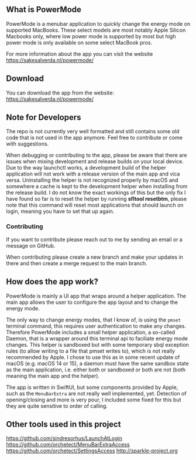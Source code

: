 ## What is PowerMode
PowerMode is a menubar application to quickly change the energy mode on supported MacBooks. These select models are most notably Apple Silicon Macbooks only, where low power mode is supported by most but high power mode is only available on some select MacBook pros.

For more information about the app you can visit the website <https://sakesalverda.nl/powermode/>

## Download
You can download the app from the website: <https://sakesalverda.nl/powermode/>

## Note for Developers
The repo is not currently very well formatted and still contains some old code that is not used in the app anymore. Feel free to contribute or come with suggestions.

When debugging or contributing to the app, please be aware that there are issues when mixing development and release builds on your local device. Due to the way launchctl works, a development build of the helper application will not work with a release version of the main app and vica versa.
Uninstalling the helper is not recognized properly by macOS and somewhere a cache is kept to the development helper when installing from the release build. I do not know the exact workings of this but the only fix I have found so far is to reset the helper by running **sfltool resetbtm**, please note that this command will reset most applications that should launch on login, meaning you have to set that up again.

### Contributing
If you want to contribute please reach out to me by sending an email or a message on GitHub.

When contributing please create a new branch and make your updates in there and then create a merge request to the main branch.

## How does the app work?
PowerMode is mainly a UI app that wraps around a helper application. The main app allows the user to configure the app layout and to change the energy mode.

The only way to change energy modes, that I know of, is using the `pmset` terminal command, this requires user authentication to make any changes. Therefore PowerMode includes a small helper application, a so-called Daemon, that is a wrapper around this terminal api to faciliate energy mode changes. 
This helper is sandboxed but with some temporary sbql exception rules (to allow writing to a file that pmset writes to), which is not really recommended by Apple. I chose to use this as in some recent update of macOS (e.g. macOS 14 or 15), a daemon must have the same sandbox state as the main application, i.e. either both or sandboxed or both are not (both meaning the main app and the helper). 

The app is written in SwiftUI, but some components provided by Apple, such as the `MenuBarExtra` are not really well implemented, yet. Detection of opening/closing and more is very pour, I included some fixed for this but they are quite sensitive to order of calling.

## Other tools used in this project
<https://github.com/sindresorhus/LaunchAtLogin>
<https://github.com/orchetect/MenuBarExtraAccess>
<https://github.com/orchetect/SettingsAccess>
<http://sparkle-project.org>



